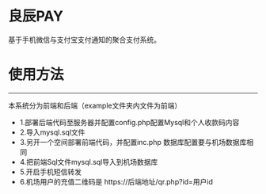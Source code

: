 # 良辰PAY
基于手机微信与支付宝支付通知的聚合支付系统。

# 使用方法
---
本系统分为前端和后端（example文件夹内文件为前端）

+ 1.部署后端代码至服务器并配置config.php配置Mysql和个人收款码内容
+ 2.导入mysql.sql文件
+ 3.另开一个空间部署前端代码，并配置inc.php 数据库配置要与机场数据库相同
+ 4.把前端Sql文件mysql.sql导入到机场数据库
+ 5.开启手机短信转发
+ 6.机场用户的充值二维码是 https://后端地址/qr.php?id=用户id